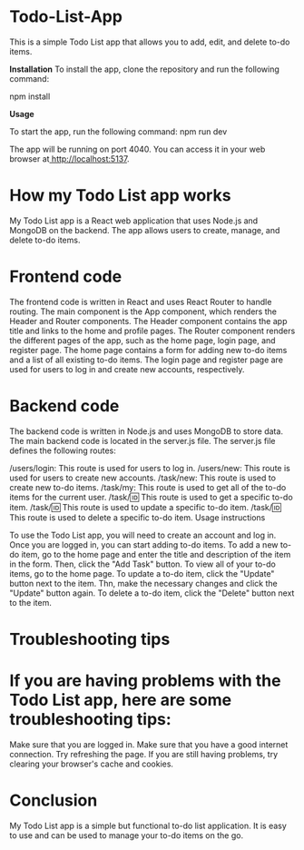 # Todo-List-App
This is a simple Todo List app that allows you to add, edit, and delete to-do items.

**Installation**
To install the app, clone the repository and run the following command:

npm install

**Usage**

To start the app, run the following command:
npm run dev

The app will be running on port 4040. You can access it in your web browser at[ http://localhost:5137](http://localhost:5173/).


# How my Todo List app works
My Todo List app is a React web application that uses Node.js and MongoDB on the backend. The app allows users to create, manage, and delete to-do items.

# Frontend code

The frontend code is written in React and uses React Router to handle routing. The main component is the App component, which renders the Header and Router components.
The Header component contains the app title and links to the home and profile pages.
The Router component renders the different pages of the app, such as the home page, login page, and register page.
The home page contains a form for adding new to-do items and a list of all existing to-do items. The login page and register page are used for users to log in and create new accounts, respectively.

# Backend code
The backend code is written in Node.js and uses MongoDB to store data. The main backend code is located in the server.js file.
 The server.js file defines the following routes:

/users/login: This route is used for users to log in.
/users/new: This route is used for users to create new accounts.
/task/new: This route is used to create new to-do items.
/task/my: This route is used to get all of the to-do items for the current user.
/task/:id: This route is used to get a specific to-do item.
/task/:id: This route is used to update a specific to-do item.
/task/:id: This route is used to delete a specific to-do item.
Usage instructions

To use the Todo List app, you will need to create an account and log in. Once you are logged in, you can start adding to-do items.
To add a new to-do item, go to the home page and enter the title and description of the item in the form. Then, click the "Add Task" button.
To view all of your to-do items, go to the home page.
To update a to-do item, click the "Update" button next to the item. Thn, make the necessary changes and click the "Update" button again.
To delete a to-do item, click the "Delete" button next to the item.

# Troubleshooting tips

# If you are having problems with the Todo List app, here are some troubleshooting tips:
Make sure that you are logged in.
Make sure that you have a good internet connection.
 Try refreshing the page.
If you are still having problems, try clearing your browser's cache and cookies.

# Conclusion
 My Todo List app is a simple but functional to-do list application. It is easy to use and can be used to manage your to-do items on the go.

